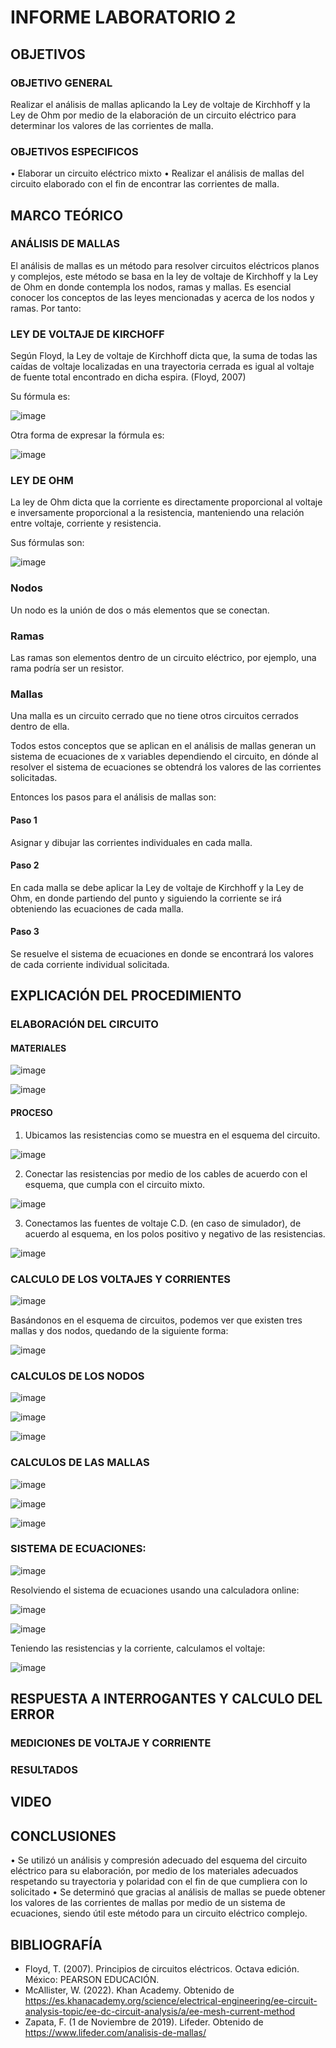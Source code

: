 # INFORME LABORATORIO 2

## OBJETIVOS

### OBJETIVO GENERAL

Realizar el análisis de mallas aplicando la Ley de voltaje de Kirchhoff y la Ley de Ohm por medio de la elaboración de un circuito eléctrico para determinar los valores de las corrientes de malla.

### OBJETIVOS ESPECIFICOS

•	Elaborar un circuito eléctrico mixto
•	Realizar el análisis de mallas del circuito elaborado con el fin de encontrar las corrientes de malla.

## MARCO TEÓRICO

### ANÁLISIS DE MALLAS

El análisis de mallas es un método para resolver circuitos eléctricos planos y complejos, este método se basa en la ley de voltaje de Kirchhoff y la Ley de Ohm en donde contempla los nodos, ramas y mallas.
Es esencial conocer los conceptos de las leyes mencionadas y acerca de los nodos y ramas. Por tanto:

### LEY DE VOLTAJE DE KIRCHOFF

Según Floyd, la Ley de voltaje de Kirchhoff dicta que, la suma de todas las caídas de voltaje localizadas en una trayectoria cerrada es igual al voltaje de fuente total encontrado en dicha espira. (Floyd, 2007)

Su fórmula es:

![image](https://user-images.githubusercontent.com/105565683/171547368-18880470-5fed-42a8-b24d-df25044924a8.png)

Otra forma de expresar la fórmula es:

![image](https://user-images.githubusercontent.com/105565683/171547458-be306383-6b23-441f-afd7-f91ca91fd9a0.png)

### LEY DE OHM

La ley de Ohm dicta que la corriente es directamente proporcional al voltaje e inversamente proporcional a la resistencia, manteniendo una relación entre voltaje, corriente y resistencia.

Sus fórmulas son:

![image](https://user-images.githubusercontent.com/105565683/171547731-d068276f-ccde-4709-bcb4-3325d6cce7d4.png)

### Nodos

Un nodo es la unión de dos o más elementos que se conectan.

### Ramas

Las ramas son elementos dentro de un circuito eléctrico, por ejemplo, una rama podría ser un resistor.

### Mallas

Una malla es un circuito cerrado que no tiene otros circuitos cerrados dentro de ella.

Todos estos conceptos que se aplican en el análisis de mallas generan un sistema de ecuaciones de x variables dependiendo el circuito, en dónde al resolver el sistema de ecuaciones se obtendrá los valores de las corrientes solicitadas.

Entonces los pasos para el análisis de mallas son:

#### Paso 1

Asignar y dibujar las corrientes individuales en cada malla.

#### Paso 2

En cada malla se debe aplicar la Ley de voltaje de Kirchhoff y la Ley de Ohm, en donde partiendo del punto y siguiendo la corriente se irá obteniendo las ecuaciones de cada malla.

#### Paso 3

Se resuelve el sistema de ecuaciones en donde se encontrará los valores de cada corriente individual solicitada.

## EXPLICACIÓN DEL PROCEDIMIENTO

### ELABORACIÓN DEL CIRCUITO

#### MATERIALES

![image](https://user-images.githubusercontent.com/105565683/171676375-ef3bce34-fd90-497d-bbd5-a045e63daa5d.png)

![image](https://user-images.githubusercontent.com/105565683/171677248-f09de0e8-e95b-417c-a162-b76ff99316b0.png)

#### PROCESO

1.	Ubicamos las resistencias como se muestra en el esquema del circuito.

![image](https://user-images.githubusercontent.com/105565683/171678227-c96927b5-9a2c-4c01-8fd4-a8c2ed497e5a.png)

2.	Conectar las resistencias por medio de los cables de acuerdo con el esquema, que cumpla con el circuito mixto.

![image](https://user-images.githubusercontent.com/105565683/171679087-ea674298-4c8f-4e65-b149-a7e00bbd9b84.png)

3.	Conectamos las fuentes de voltaje C.D. (en caso de simulador), de acuerdo al esquema, en los polos positivo y negativo de las resistencias.

![image](https://user-images.githubusercontent.com/105565683/171679208-83f1e2f6-e551-4cd2-983d-f6d8f70a1449.png)

### CALCULO DE LOS VOLTAJES Y CORRIENTES

![image](https://user-images.githubusercontent.com/105565683/171548070-deec4c3b-bd98-4278-bc1f-3359c1bee2e8.png)

Basándonos en el esquema de circuitos, podemos ver que existen tres mallas y dos nodos, quedando de la siguiente forma:

![image](https://user-images.githubusercontent.com/105565683/171548108-83017050-d822-47e9-8cec-3a09cc065d7b.png)

### CALCULOS DE LOS NODOS

![image](https://user-images.githubusercontent.com/105565683/171548170-c849ca95-9d5a-49b3-be8e-476977020dec.png)

![image](https://user-images.githubusercontent.com/105565683/171548191-771ec00c-d0e3-4c8b-97a3-b08f5fe83709.png)

![image](https://user-images.githubusercontent.com/105565683/171548239-bde0322d-72a7-402d-b2dd-1765cae895fa.png)

### CALCULOS DE LAS MALLAS

![image](https://user-images.githubusercontent.com/105565683/171548329-94246771-45bb-4fcf-926d-23b44349c256.png)

![image](https://user-images.githubusercontent.com/105565683/171548344-66330c66-eb69-4dad-829c-c4cc054477ad.png)

![image](https://user-images.githubusercontent.com/105565683/171548373-1250ceb2-f45f-40c8-8e12-4fddca577420.png)

### SISTEMA DE ECUACIONES:

![image](https://user-images.githubusercontent.com/105565683/171548479-ced5255a-13fb-4918-b53d-58c57544dad8.png)

Resolviendo el sistema de ecuaciones usando una calculadora online:

![image](https://user-images.githubusercontent.com/105565683/171548507-538a188b-9870-429a-9153-ee378a5f99ff.png)

![image](https://user-images.githubusercontent.com/105565683/171548536-60aa56ed-016e-4aa4-b0be-5f050631149f.png)

Teniendo las resistencias y la corriente, calculamos el voltaje:

![image](https://user-images.githubusercontent.com/105565683/171548577-473c3acb-f6ca-45b7-80b0-26da7884cb28.png)

## RESPUESTA A INTERROGANTES Y CALCULO DEL ERROR

### MEDICIONES DE VOLTAJE Y CORRIENTE

### RESULTADOS

## VIDEO

## CONCLUSIONES

•	Se utilizó un análisis y compresión adecuado del esquema del circuito eléctrico para su elaboración, por medio de los materiales adecuados respetando su trayectoria y polaridad con el fin de que cumpliera con lo solicitado
•	Se determinó que gracias al análisis de mallas se puede obtener los valores de las corrientes de mallas por medio de un sistema de ecuaciones, siendo útil este método para un circuito eléctrico complejo.

## BIBLIOGRAFÍA

- Floyd, T. (2007). Principios de circuitos eléctricos. Octava edición. México: PEARSON EDUCACIÓN.
- McAllister, W. (2022). Khan Academy. Obtenido de https://es.khanacademy.org/science/electrical-engineering/ee-circuit-analysis-topic/ee-dc-circuit-analysis/a/ee-mesh-current-method
- Zapata, F. (1 de Noviembre de 2019). Lifeder. Obtenido de https://www.lifeder.com/analisis-de-mallas/





















